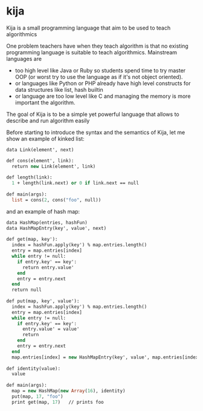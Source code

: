 kija
====

Kija is a small programming language that aim to be used to teach algorithmics

One problem teachers have when they teach algorithm is that no existing programming language
is suitable to teach algorithmics.
Mainstream languages are 
 - too high level like Java or Ruby so students spend time to try master OOP
   (or worst try to use the language as if it's not object oriented). 
 - or languages like Python or PHP already have high level constructs for data structures
   like list, hash builtin
 - or language are too low level like C and managing the memory is more important
   the algorithm.

The goal of Kija is to be a simple yet powerful language that allows to describe and run algorithm easily

Before starting to introduce the syntax and the semantics of Kija,
let me show an example of kinked list:
``` OCAML
data Link(element', next)

def cons(element', link):
  return new Link(element', link)
  
def length(link):
  1 + length(link.next) or 0 if link.next == null
  
def main(args):
  list = cons(2, cons("foo", null))
```
and an example of hash map:
``` OCAML
data HashMap(entries, hashFun)
data HashMapEntry(key', value', next)
  
def get(map, key'):
  index = hashFun.apply(key') % map.entries.length()
  entry = map.entries[index]
  while entry != null:
    if entry.key' == key':
      return entry.value'
    end
    entry = entry.next
  end
  return null
  
def put(map, key', value'):
  index = hashFun.apply(key') % map.entries.length()
  entry = map.entries[index]
  while entry != null:
    if entry.key' == key':
      entry.value' = value'
      return
    end
    entry = entry.next
  end
  map.entries[index] = new HashMapEntry(key', value', map.entries[index])
  
def identity(value):
  value
  
def main(args):
  map = new HashMap(new Array(16), identity)
  put(map, 17, "foo")
  print get(map, 17)   // prints foo
  
```

